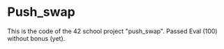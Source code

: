 # Push_swap
This is the code of the 42 school project "push_swap". Passed Eval (100) without bonus (yet).

